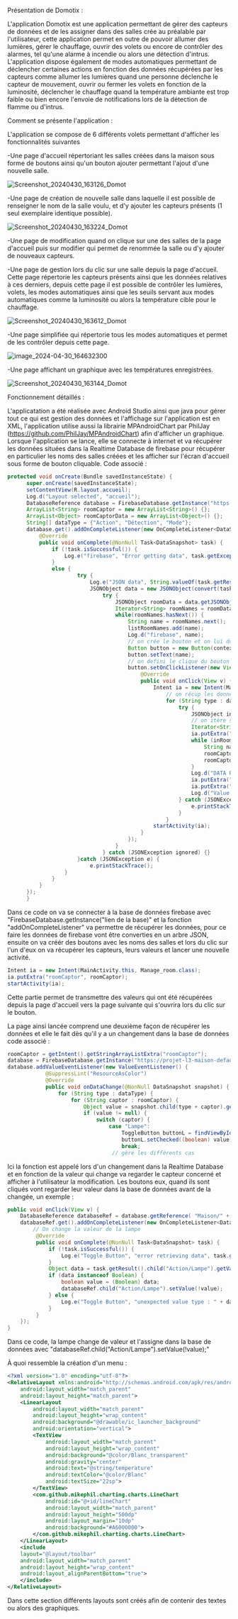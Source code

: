 Présentation de Domotix :

L'application Domotix est une application permettant de gérer des capteurs de données et de les assigner dans des salles crée au préalable par l'utilisateur, cette application permet en outre de pouvoir allumer des lumières, gérer le chauffage, ouvrir des volets ou encore de contrôler des alarmes, tel qu'une alarme à incendie ou alors une détection d'intrus.
L'application dispose également de modes automatiques permettant de déclencher certaines actions en fonction des données récupérées par les capteurs comme allumer les lumières quand une personne déclenche le capteur de mouvement, ouvrir ou fermer les volets en fonction de la luminosité, déclencher le chauffage quand la température ambiante est trop faible ou bien encore l'envoie de notifications lors de la détection de flamme ou d'intrus.
 
Comment se présente l'application :

L'application se compose de 6 différents volets permettant d'afficher les fonctionnalités suivantes

-Une page d'accueil répertoriant les salles créées dans la maison sous forme de boutons ainsi qu'un bouton ajouter permettant l'ajout d'une nouvelle salle.

![Screenshot_20240430_163126_Domot](https://github.com/uvsq22101464/projetL3/assets/91185466/50f9dcb2-a132-45a2-9782-ce42e8a96581)

-Une page de création de nouvelle salle dans laquelle il est possible de renseigner le nom de la salle voulu, et d'y ajouter les capteurs présents (1 seul exemplaire identique possible).

![Screenshot_20240430_163224_Domot](https://github.com/uvsq22101464/projetL3/assets/91185466/bd4e4c04-cb30-4566-bd74-11a13c7a676c)


-Une page de modification quand on clique sur une des salles de la page d'accueil puis sur modifier qui permet de renommée la salle ou d'y ajouter de nouveaux capteurs.

-Une page de gestion lors du clic sur une salle depuis la page d'accueil. Cette page répertorie les capteurs présents ainsi que les données relatives à ces derniers, depuis cette page il est possible de contrôler les lumières, volets, les modes automatiques ainsi que les seuils servant aux modes automatiques comme la luminosité ou alors la température cible pour le chauffage.

![Screenshot_20240430_163612_Domot](https://github.com/uvsq22101464/projetL3/assets/91185466/5dab41b0-6dbf-4342-9290-610faa7eb040)


-Une page simplifiée qui répertorie tous les modes automatiques et permet de les contrôler depuis cette page.

![image_2024-04-30_164632300](https://github.com/uvsq22101464/projetL3/assets/91185466/87f252d9-9414-4813-9366-9bd75c46280c)


-Une page affichant un graphique avec les températures enregistrées.

![Screenshot_20240430_163144_Domot](https://github.com/uvsq22101464/projetL3/assets/91185466/668a0e10-3b97-4bfa-9cf4-de22158af9e7)

Fonctionnement détaillés :

L'applicatation a été réalisée avec Android Studio ainsi que java pour gérer tout ce qui est gestion des données et l'affichage sur l'application est en XML, l'application utilise aussi la librairie MPAndroidChart par PhilJay (https://github.com/PhilJay/MPAndroidChart) afin d'afficher un graphique.
Lorsque l'application se lance, elle se connecte à internet et va récupérer les données situées dans la Realtime Database de firebase pour récupérer en particulier les noms des salles créées et les afficher sur l'écran d'accueil sous forme de bouton cliquable.
Code associé :
  ```java
  protected void onCreate(Bundle savedInstanceState) {
        super.onCreate(savedInstanceState);
        setContentView(R.layout.accueil);
        Log.d("Layout selected", "accueil");
        DatabaseReference database = FirebaseDatabase.getInstance("https://projet-l3-maison-default-rtdb.europe-west1.firebasedatabase.app/").getReference();
        ArrayList<String> roomCaptor = new ArrayList<String>() {};
        ArrayList<Object> roomCaptorData = new ArrayList<Object>() {};
        String[] dataType = {"Action", "Détection", "Mode"};
        database.get().addOnCompleteListener(new OnCompleteListener<DataSnapshot>() {
            @Override
            public void onComplete(@NonNull Task<DataSnapshot> task) {
                if (!task.isSuccessful()) {
                    Log.e("firebase", "Error getting data", task.getException());
                }
                else {
                        try {
                            Log.e("JSON data", String.valueOf(task.getResult()));
                            JSONObject data = new JSONObject(convert(task.getResult().getValue()));
                                try {
                                    JSONObject roomData = data.getJSONObject("Maison");
                                    Iterator<String> roomNames = roomData.keys();
                                    while(roomNames.hasNext()) {
                                        String name = roomNames.next();
                                        listRoomNames.add(name);
                                        Log.d("firebase", name);
                                        // on crée le bouton et on lui donne ce qu'il contient
                                        Button button = new Button(context);
                                        button.setText(name);
                                        // on defini le clique du bouton
                                        button.setOnClickListener(new View.OnClickListener() {
                                            @Override
                                            public void onClick(View v) {
                                                Intent ia = new Intent(MainActivity.this, Manage_room.class);
                                                    // on récup les données de la salle dans un JSONObject
                                                    for (String type : dataType) {
                                                        try {
                                                            JSONObject inRoomData = data.getJSONObject("Maison").getJSONObject(name).getJSONObject(type);
                                                            // on itère sur tous les capteurs présent dans la salle
                                                            Iterator<String> inRoomCaptor = inRoomData.keys();
                                                            ia.putExtra("name", name);
                                                            while (inRoomCaptor.hasNext()) {
                                                                String name = inRoomCaptor.next();
                                                                roomCaptor.add(name);
                                                                roomCaptorData.add(inRoomData.get(name));
                                                            }
                                                            Log.d("DATA ROOM CAPTOR", String.valueOf(roomCaptor));
                                                            ia.putExtra("roomCaptor", roomCaptor);
                                                            ia.putExtra("roomCaptorData", (Serializable) roomCaptorData);
                                                            Log.d("Value sent to manage", String.valueOf(roomCaptorData));
                                                        } catch (JSONException e) {
                                                            e.printStackTrace();
                                                        }
                                                    }
                                                startActivity(ia);
                                            }
                                        });
                                    }
                                } catch (JSONException ignored) {}
                        }catch (JSONException e) {
                            e.printStackTrace();
                    }
                }
            }
        });
        }
```
Dans ce code on va se connecter à la base de données firebase avec "FirebaseDatabase.getInstance("lien de la base)" et la fonction "addOnCompleteListener" va permettre de récupérer les données, pour ce faire les données de firebase vont être converties en un arbre JSON, ensuite on va créér des boutons avec les noms des salles et lors du clic sur l'un d'eux on va récupérer les capteurs, leurs valeurs et lancer une nouvelle activité.
```java
Intent ia = new Intent(MainActivity.this, Manage_room.class);
ia.putExtra("roomCaptor", roomCaptor);
startActivity(ia);
```
Cette partie permet de transmettre des valeurs qui ont été récupérées depuis la page d'accueil vers la page suivante qui s'ouvrira lors du clic sur le bouton.


La page ainsi lancée comprend une deuxième façon de récupérer les données et elle le fait dès qu'il y a un changement dans la base de données
code associé :
```java
roomCaptor = getIntent().getStringArrayListExtra("roomCaptor");
database = FirebaseDatabase.getInstance("https://projet-l3-maison-default-rtdb.europe-west1.firebasedatabase.app/").getReference("Maison/" + name);
database.addValueEventListener(new ValueEventListener() {
            @SuppressLint("ResourceAsColor")
            @Override
            public void onDataChange(@NonNull DataSnapshot snapshot) {
                for (String type : dataType) {
                    for (String captor : roomCaptor) {
                        Object value = snapshot.child(type + captor).getValue();
                        if (value != null) {
                            switch (captor) {
                                case "Lampe":
                                    ToggleButton buttonL = findViewById(R.id.lightToggle);
                                    buttonL.setChecked((boolean) value);
                                    break;
                                 // gère les différents cas
```
Ici la fonction est appelé lors d'un changement dans la Realtime Database et en fonction de la valeur qui change va regarder le capteur concerné et afficher à l'utilisateur la modification.
Les boutons eux, quand ils sont cliqués vont regarder leur valeur dans la base de données avant de la changée, un exemple :
```java
public void onClick(View v) {
    DatabaseReference databaseRef = database.getReference( "Maison/" + name);
    databaseRef.get().addOnCompleteListener(new OnCompleteListener<DataSnapshot>() {
        // On change la valeur de la lampe
         @Override
         public void onComplete(@NonNull Task<DataSnapshot> task) {
             if (!task.isSuccessful()) {
                 Log.e("Toggle Button", "error retrieving data", task.getException());
             }
             Object data = task.getResult().child("Action/Lampe").getValue();
             if (data instanceof Boolean) {
                 boolean value = (Boolean) data;
                 databaseRef.child("Action/Lampe").setValue(!value);
             } else {
                 Log.e("Toggle Button", "unexpected value type : " + data.getClass().getSimpleName());
             }
         }
    });
}
```
Dans ce code, la lampe change de valeur et l'assigne dans la base de données avec "databaseRef.child("Action/Lampe").setValue(!value);"

À quoi ressemble la création d'un menu :
```xml
<?xml version="1.0" encoding="utf-8"?>
<RelativeLayout xmlns:android="http://schemas.android.com/apk/res/android"
    android:layout_width="match_parent"
    android:layout_height="match_parent">
    <LinearLayout
        android:layout_width="match_parent"
        android:layout_height="wrap_content"
        android:background="@drawable/ic_launcher_background"
        android:orientation="vertical">
        <TextView
            android:layout_width="match_parent"
            android:layout_height="wrap_content"
            android:background="@color/Blanc_transparent"
            android:gravity="center"
            android:text="@string/temperature"
            android:textColor="@color/Blanc"
            android:textSize="22sp">
        </TextView>
        <com.github.mikephil.charting.charts.LineChart
            android:id="@+id/lineChart"
            android:layout_width="match_parent"
            android:layout_height="500dp"
            android:layout_margin="10dp"
            android:background="#A6000000">
        </com.github.mikephil.charting.charts.LineChart>
    </LinearLayout>
    <include
    layout="@layout/toolbar"
    android:layout_width="match_parent"
    android:layout_height="wrap_content"
    android:layout_alignParentBottom="true">
    </include>
</RelativeLayout>
```
Dans cette section différents layouts sont créés afin de contenir des textes ou alors des graphiques.
